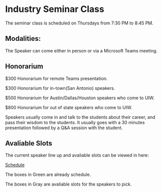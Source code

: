 # Industry Seminar Class
The seminar class is scheduled on Thursdays from 7:30 PM to 8:45 PM.

## Modalities:
The Speaker can come either in person or via a Microsoft Teams meeting.

## Honorarium

$300 Honorarium for remote Teams presentation.

$300 Honorarium for in-town(San Antonio) speakers.

$500 Honorarium for Austin/Dallas/Houston speakers who come to UIW.

$800 Honorarium for out of state speakers who come to UIW.

Speakers usually come in and talk to the students about their career, and pass their wisdom to the students. It usually goes with a 30 minutes presentation followed by a Q&A session with the student.

## Avaliable Slots
The current speaker line up and avaliable slots can be viewed in here: 

[Schedule](https://forums.uiw3d.com/forum/angd-4100-5100-industry-seminar)

The boxes in Green are already schedule.

The boxes in Gray are avaliable slots for the speakers to pick.